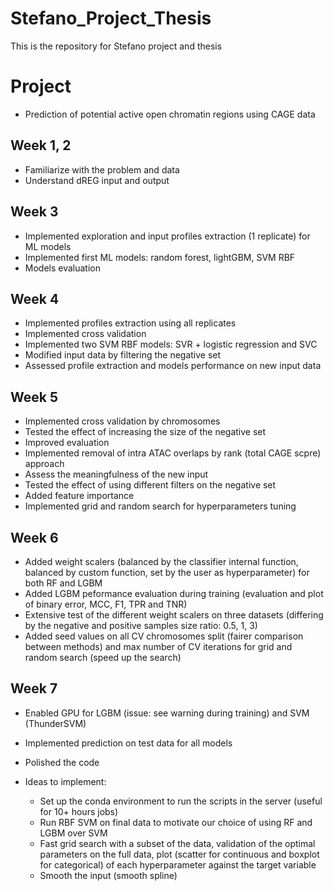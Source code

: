 # Stefano_Project_Thesis
This is the repository for Stefano project and thesis

# Project
* Prediction of potential active open chromatin regions using CAGE data

## Week 1, 2
* Familiarize with the problem and data
* Understand dREG input and output

## Week 3 
* Implemented exploration and input profiles extraction (1 replicate) for ML models
* Implemented first ML models: random forest, lightGBM, SVM RBF
* Models evaluation

## Week 4
* Implemented profiles extraction using all replicates
* Implemented cross validation
* Implemented two SVM RBF models: SVR + logistic regression and SVC
* Modified input data by filtering the negative set
* Assessed profile extraction and models performance on new input data

## Week 5
* Implemented cross validation by chromosomes
* Tested the effect of increasing the size of the negative set 
* Improved evaluation
* Implemented removal of intra ATAC overlaps by rank (total CAGE scpre) approach 
* Assess the meaningfulness of the new input
* Tested the effect of using different filters on the negative set
* Added feature importance
* Implemented grid and random search for hyperparameters tuning

## Week 6
* Added weight scalers (balanced by the classifier internal function, balanced by custom function, set by the user as hyperparameter) for both RF and LGBM 
* Added LGBM peformance evaluation during training (evaluation and plot of binary error, MCC, F1, TPR and TNR)
* Extensive test of the different weight scalers on three datasets (differing by the negative and positive samples size ratio: 0.5, 1, 3)
* Added seed values on all CV chromosomes split (fairer comparison between methods) and max number of CV iterations for grid and random search (speed up the search)

## Week 7
* Enabled GPU for LGBM (issue: see warning during training) and SVM (ThunderSVM)
* Implemented prediction on test data for all models
* Polished the code


* Ideas to implement:
    * Set up the conda environment to run the scripts in the server (useful for 10+ hours jobs)
    * Run RBF SVM on final data to motivate our choice of using RF and LGBM over SVM 
    * Fast grid search with a subset of the data, validation of the optimal parameters on the full data, plot (scatter for continuous and boxplot for categorical) of each hyperparameter against the target variable 
    * Smooth the input (smooth spline)
